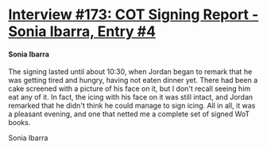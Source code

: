 # [Interview #173: COT Signing Report - Sonia Ibarra, Entry #4](https://www.theoryland.com/intvmain.php?i=173#4)

#### Sonia Ibarra

The signing lasted until about 10:30, when Jordan began to remark that he was getting tired and hungry, having not eaten dinner yet. There had been a cake screened with a picture of his face on it, but I don't recall seeing him eat any of it. In fact, the icing with his face on it was still intact, and Jordan remarked that he didn't think he could manage to sign icing. All in all, it was a pleasant evening, and one that netted me a complete set of signed WoT books.

Sonia Ibarra

